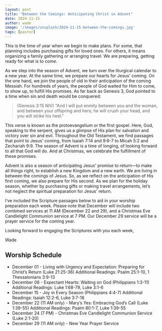 ```yaml
---
layout: post
title: "Between the Comings: Anticipating Christ in Advent"
date: 2024-11-15
author: wade
image: '/images/unsplash/2024-11-15-between-the-comings.jpg'
tags: [pastor]
---
```


This is the time of year when we begin to make plans. For some, that planning includes purchasing gifts for loved ones. For others, it means organizing a family gathering or arranging travel. We are preparing, getting ready for what is to come.

As we step into the season of Advent, we turn over the liturgical calendar to a new year. At the same time, we prepare our hearts for Jesus' coming. On the one hand, we join the people of old in their anticipation of the coming Messiah. For hundreds of years, the people of God waited for Him to come, to show up, to fulfill His promises. As far back as Genesis 3, God pointed to a time when sin and death would be conquered:

> (Genesis 3:15 NIV) "And I will put enmity between you and the woman, and between your offspring and hers; he will crush your head, and you will strike his heel."

This verse is known as the protoevangelium or the first gospel. Here, God, speaking to the serpent, gives us a glimpse of His plan for salvation and victory over sin and evil. Throughout the Old Testament, we find passages that point to Jesus' coming, from Isaiah 7:14 and 9:6-7 to Micah 5:2 and Zechariah 9:9. The season of Advent is a time of longing, of looking forward to all that God will do. And at Christmas, we celebrate the fulfillment of these promises.

Advent is also a season of anticipating Jesus' promise to return—to make all things right, to establish a new Kingdom and a new earth. We are living in between the comings of Jesus. So, as we reflect on the anticipation of His first coming, we also prepare for His second. As we plan for the holiday season, whether by purchasing gifts or making travel arrangements, let’s not neglect the spiritual preparation for Jesus' return.

I’ve included the Scripture passages below to aid in your worship preparation each week. Please note that December will include two combined services at 11 AM (December 22 and 29), and a Christmas Eve Candlelight Communion service at 7 PM. Our December 29 service will be a prayer service for the coming year.

Looking forward to engaging the Scriptures with you each week,

Wade


## Worship Schedule

- December 01 - Living with Urgency and Expectation: Preparing for Christ’s Return (Luke 21:25-36)
  Additional Readings: Psalm 25:1-10, 1 Thessalonians 3:9-13
- December 08 - Expectant Hearts: Waiting on God (Philippians 1:3-11)
  Additional Readings: Luke 1:68-79, Luke 3:1-6
- December 15 - Joy in Every Season (Philippians 4:4-7)
  Additional Readings: Isaiah 12:2-6, Luke 3:7-18
- December 22 (11 AM only) - Mary’s Yes: Embracing God’s Call (Luke 1:39-55)
  Additional Readings: Psalm 80:1-7, Luke 1:39-55
- December 24 (7 PM) - Christmas Eve Candlelight Communion Service (Luke 2:1-20)
- December 29 (11 AM only) - New Year Prayer Service

